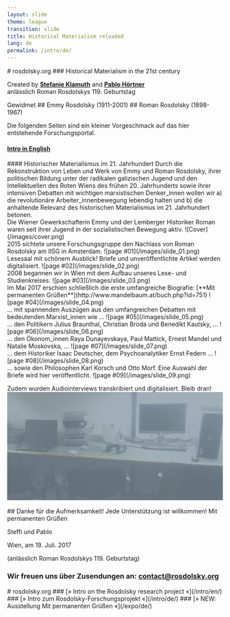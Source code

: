 ```yaml
---
layout: slide
theme: league
transition: slide
title: Historical Materialism reloaded
lang: de
permalink: /intro/de/
---
```


<section data-markdown>
# rosdolsky.org
### Historical Materialism in the 21st century

Created by **[Stefanie Klamuth](https://twitter.com/kaputtzig)** and **[Pablo Hörtner](https://twitter.com/redtux)**<br>
anlässlich Roman Rosdolskys 119. Geburtstag
</section>


<section data-markdown>
Gewidmet
## Emmy Rosdolsky (1911-2001)
## Roman Rosdolsky (1898-1967)

Die folgenden Seiten sind ein kleiner Vorgeschmack auf das hier entstehende Forschungsportal.

#### [Intro in English](/intro/en/)
</section>


<section data-markdown>
#### Historischer Materialismus im 21. Jahrhundert
Durch die Rekonstruktion von Leben und Werk von Emmy und Roman Rosdolsky, ihrer politischen Bildung
unter der radikalen galizischen Jugend und den Intellektuellen des Roten Wiens des frühen 20. Jahrhunderts
sowie ihrer intensiven Debatten mit wichtigen marxistischen Denker_innen wollen wir a) die revolutionäre
Arbeiter_innenbewegung lebendig halten und b) die anhaltende Relevanz des historischen Materialismus
im 21. Jahrhundert betonen.
</section>


<section data-markdown>
Die Wiener Gewerkschafterin Emmy und der Lemberger Historiker Roman waren seit ihrer Jugend in der sozialistischen Bewegung aktiv.
![Cover](/images/cover.png)
</section>


<section data-markdown>
2015 sichtete unsere Forschungsgruppe den Nachlass von Roman Rosdolsky am IISG in Amsterdam.
![page #01](/images/slide_01.png)
</section>


<section data-markdown>
Lesesaal mit schönem Ausblick! Briefe und unveröffentlichte Artikel werden digitalisiert.
![page #02](/images/slide_02.png)
</section>


<section data-markdown>
2008 begannen wir in Wien mit dem Aufbau unseres Lese- und Studienkreises.
![page #03](/images/slide_03.png)
</section>


<section data-markdown>
Im Mai 2017 erschien schließlich die erste umfangreiche Biografie: [**Mit permanenten Grüßen**](http://www.mandelbaum.at/buch.php?id=751)
![page #04](/images/slide_04.png)
</section>


<section data-markdown>
... mit spannenden Auszügen aus den umfangreichen Debatten mit bedeutenden Marxist_innen wie ...
![page #05](/images/slide_05.png)
</section>


<section data-markdown>
... den Politikern Julius Braunthal, Christian Broda und Benedikt Kautsky, ...
![page #06](/images/slide_06.png)
</section>


<section data-markdown>
... den Ökonom_innen Raya Dunayevskaya, Paul Mattick, Ernest Mandel und Natalie Moskovska, ...
![page #07](/images/slide_07.png)
</section>


<section data-markdown>
... dem Historiker Isaac Deutscher, dem Psychoanalytiker Ernst Federn ...
![page #08](/images/slide_08.png)
</section>


<section data-markdown>
... sowie den Philosophen Karl Korsch und Otto Morf. Eine Auswahl der Briefe wird hier veröffentlicht.
![page #09](/images/slide_09.png)
</section>


<section data-markdown>

Zudem wurden Audiointerviews transkribiert und digitalisiert. Bleib dran!
![page #10](/images/slide_10.png)
</section>


<section data-markdown>
## Danke für die Aufmerksamkeit! Jede Unterstützung ist willkommen!
Mit permanenten Grüßen

Steffi und Pablo

Wien, am 19. Juli. 2017

(anlässlich Roman Rosdolskys 119. Geburtstag)
### Wir freuen uns über Zusendungen an: [contact@rosdolsky.org](mailto:contact@rosdolsky.org)
</section>


<section data-markdown>
# rosdolsky.org
### [» Intro on the Rosdolsky research project «](/intro/en/)
### [» Intro zum Rosdolsky-Forschungsprojekt «](/intro/de/)
### [» NEW: Ausstellung Mit permanenten Grüßen «](/expo/de/)
</section>
